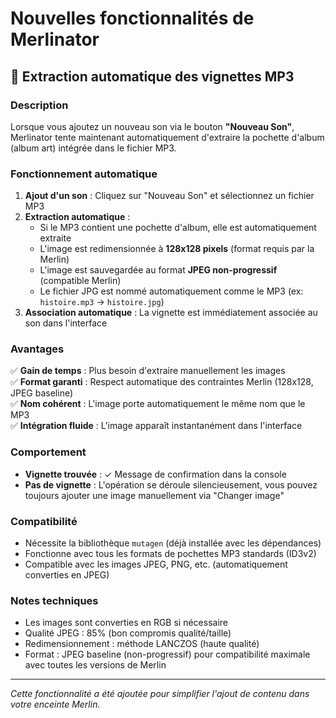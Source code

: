 # Nouvelles fonctionnalités de Merlinator

## 🎨 Extraction automatique des vignettes MP3

### Description
Lorsque vous ajoutez un nouveau son via le bouton **"Nouveau Son"**, Merlinator tente maintenant automatiquement d'extraire la pochette d'album (album art) intégrée dans le fichier MP3.

### Fonctionnement automatique

1. **Ajout d'un son** : Cliquez sur "Nouveau Son" et sélectionnez un fichier MP3
2. **Extraction automatique** : 
   - Si le MP3 contient une pochette d'album, elle est automatiquement extraite
   - L'image est redimensionnée à **128x128 pixels** (format requis par la Merlin)
   - L'image est sauvegardée au format **JPEG non-progressif** (compatible Merlin)
   - Le fichier JPG est nommé automatiquement comme le MP3 (ex: `histoire.mp3` → `histoire.jpg`)
3. **Association automatique** : La vignette est immédiatement associée au son dans l'interface

### Avantages

✅ **Gain de temps** : Plus besoin d'extraire manuellement les images  
✅ **Format garanti** : Respect automatique des contraintes Merlin (128x128, JPEG baseline)  
✅ **Nom cohérent** : L'image porte automatiquement le même nom que le MP3  
✅ **Intégration fluide** : L'image apparaît instantanément dans l'interface

### Comportement

- **Vignette trouvée** : ✓ Message de confirmation dans la console  
- **Pas de vignette** : L'opération se déroule silencieusement, vous pouvez toujours ajouter une image manuellement via "Changer image"

### Compatibilité

- Nécessite la bibliothèque `mutagen` (déjà installée avec les dépendances)
- Fonctionne avec tous les formats de pochettes MP3 standards (ID3v2)
- Compatible avec les images JPEG, PNG, etc. (automatiquement converties en JPEG)

### Notes techniques

- Les images sont converties en RGB si nécessaire
- Qualité JPEG : 85% (bon compromis qualité/taille)
- Redimensionnement : méthode LANCZOS (haute qualité)
- Format : JPEG baseline (non-progressif) pour compatibilité maximale avec toutes les versions de Merlin

---

*Cette fonctionnalité a été ajoutée pour simplifier l'ajout de contenu dans votre enceinte Merlin.*

